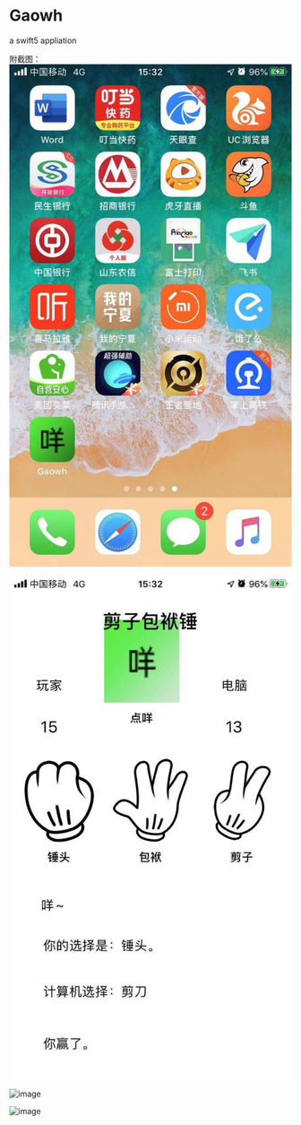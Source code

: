 # Gaowh
a  swift5  appliation

附截图：
 ![image](https://github.com/gwh2008/Gaowh/blob/master/IPADir/WechatIMG70.jpeg)
 
 ![image](https://github.com/gwh2008/Gaowh/blob/master/IPADir/WechatIMG71.jpeg)
 
 ![image](https://github.com/gwh2008/Gaowh/blob/master/IPADir/WechatIMG73.jpeg)
 
 ![image](https://github.com/gwh2008/Gaowh/blob/master/IPADir/WechatIMG75.jpeg)
